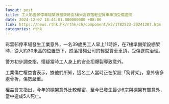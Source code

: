 ```yaml
---
layout: post
title: 工人彩雲邨停車場架設棚架時由30米高跌落輕型貨車車頂受傷送院
date: 2024-12-07 18:44:01.000000000 +08:00
link: https://news.rthk.hk/rthk/ch/component/k2/1782523-20241207.htm
categories: rthk
---
```


彩雲邨停車場發生工業意外，一名39歲男工人早上11時許，在7樓準備架設棚架時，從大約30米高的位置墮下，跌落搭棚公司的輕型貨車車頂，受傷送院治理。

警方初步調查指，懷疑當時工人身上的安全扣爆裂導致意外。

工業傷亡權益會表示，據他們所知，這名工人當時正在架設「狗臂架」，意外後多處骨折，傷勢嚴重。

權益會又指出，今年的棚架意外比較頻密，至今已發生最少6宗與棚架有關意外，當中造成5人死亡。
